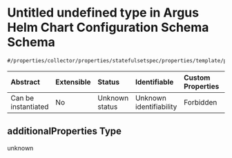 # Untitled undefined type in Argus Helm Chart Configuration Schema Schema

```txt
#/properties/collector/properties/statefulsetspec/properties/template/properties/spec/properties/containers/items#/properties/collector/properties/statefulsetSpec/properties/template/properties/spec/properties/containers/items/properties/resources/properties/limits/additionalProperties
```



| Abstract            | Extensible | Status         | Identifiable            | Custom Properties | Additional Properties | Access Restrictions | Defined In                                                        |
| :------------------ | :--------- | :------------- | :---------------------- | :---------------- | :-------------------- | :------------------ | :---------------------------------------------------------------- |
| Can be instantiated | No         | Unknown status | Unknown identifiability | Forbidden         | Allowed               | none                | [values.schema.json\*](values.schema.json "open original schema") |

## additionalProperties Type

unknown
